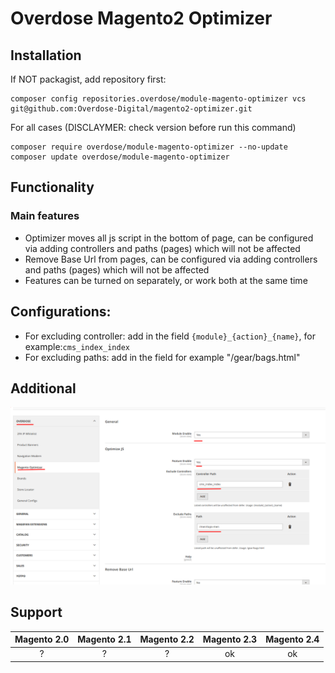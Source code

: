 # Overdose Magento2 Optimizer

## Installation
If NOT packagist, add repository first:
```
composer config repositories.overdose/module-magento-optimizer vcs git@github.com:Overdose-Digital/magento2-optimizer.git
```

For all cases
(DISCLAYMER: check version before run this command)
```
composer require overdose/module-magento-optimizer --no-update
composer update overdose/module-magento-optimizer
```

## Functionality
### Main features
- Optimizer moves all js script in the bottom of page, can be configured via adding controllers and paths (pages) which will not be affected 
- Remove Base Url from pages, can be configured via adding controllers and paths (pages) which will not be affected
- Features can be turned on separately, or work both at the same time

## Configurations:
- For excluding controller: add in the field `{module}_{action}_{name}`, for example:`cms_index_index`
- For excluding paths: add in the field for example "/gear/bags.html"
## Additional
![img.png](img.png)

## Support
Magento 2.0 | Magento 2.1 | Magento 2.2 | Magento 2.3 | Magento 2.4
:---: | :---: | :---: | :---: | :---:
? | ? | ? | ok | ok
